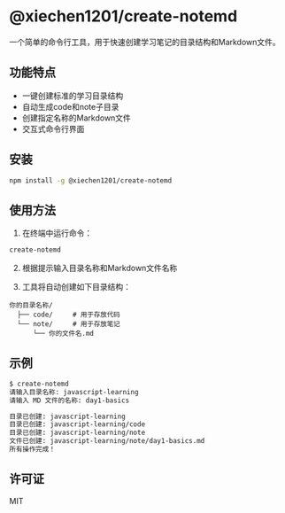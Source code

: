 # @xiechen1201/create-notemd

一个简单的命令行工具，用于快速创建学习笔记的目录结构和Markdown文件。

## 功能特点

- 一键创建标准的学习目录结构
- 自动生成code和note子目录
- 创建指定名称的Markdown文件
- 交互式命令行界面

## 安装

```bash
npm install -g @xiechen1201/create-notemd
```

## 使用方法

1. 在终端中运行命令：
```bash
create-notemd
```

2. 根据提示输入目录名称和Markdown文件名称

3. 工具将自动创建如下目录结构：
```
你的目录名称/
  ├── code/     # 用于存放代码
  └── note/     # 用于存放笔记
      └── 你的文件名.md
```

## 示例

```bash
$ create-notemd
请输入目录名称: javascript-learning
请输入 MD 文件的名称: day1-basics

目录已创建: javascript-learning
目录已创建: javascript-learning/code
目录已创建: javascript-learning/note
文件已创建: javascript-learning/note/day1-basics.md
所有操作完成！
```

## 许可证

MIT